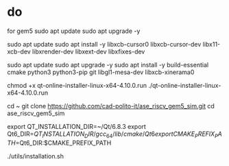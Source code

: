 # do
for gem5
sudo apt update
sudo apt upgrade -y

sudo apt update
sudo apt install -y libxcb-cursor0 libxcb-cursor-dev libx11-xcb-dev libxrender-dev libxext-dev libxfixes-dev


sudo apt update
sudo apt upgrade -y
sudo apt install -y build-essential cmake python3 python3-pip git libgl1-mesa-dev libxcb-xinerama0

chmod +x qt-online-installer-linux-x64-4.10.0.run
./qt-online-installer-linux-x64-4.10.0.run


cd ~
git clone https://github.com/cad-polito-it/ase_riscv_gem5_sim.git
cd ase_riscv_gem5_sim

export QT_INSTALLATION_DIR=~/Qt/6.8.3
export Qt6_DIR=$QT_INSTALLATION_DIR/gcc_64/lib/cmake/Qt6
export CMAKE_PREFIX_PATH=$Qt6_DIR:$CMAKE_PREFIX_PATH

./utils/installation.sh
